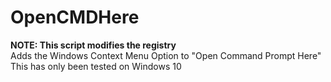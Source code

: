 # OpenCMDHere
**NOTE: This script modifies the registry**\
Adds the Windows Context Menu Option to "Open Command Prompt Here"\
This has only been tested on Windows 10
